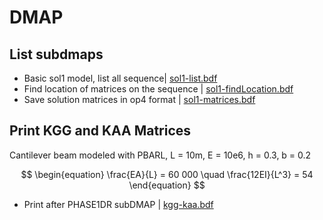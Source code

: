 # DMAP

## List subdmaps

- Basic sol1 model, list all sequence| [sol1-list.bdf](sol1-list.bdf)
- Find location of matrices on the sequence | [sol1-findLocation.bdf](sol1-findLocation.bdf)
- Save solution matrices in op4 format | [sol1-matrices.bdf](sol1-matrices.bdf)

## Print KGG and KAA Matrices

Cantilever beam modeled with PBARL, L = 10m, E = 10e6, h = 0.3, b = 0.2

$$ 
\begin{equation}
\frac{EA}{L} = 60 000 \quad \frac{12EI}{L^3} = 54
\end{equation}
$$

- Print after PHASE1DR subDMAP | [kgg-kaa.bdf](kgg-kaa.bdf)

